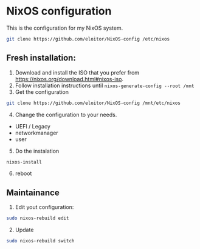 # NixOS configuration


This is the configuration for my NixOS system.

```bash
git clone https://github.com/eloitor/NixOS-config /etc/nixos
```



## Fresh installation:

 1. Download and install the ISO that you prefer from https://nixos.org/download.html#nixos-iso.
 2. Follow installation instructions until `nixos-generate-config --root /mnt` 
 3. Get the configuration
 ```bash
 git clone https://github.com/eloitor/NixOS-config /mnt/etc/nixos
 ```
 4. Change the configuration to your needs.
   - UEFI / Legacy
   - networkmanager
   - user
 5. Do the instalation
 ```bash
 nixos-install 
 ```
 6. reboot

## Maintainance

 1. Edit yout configuration:
 ```bash
 sudo nixos-rebuild edit
 ```
 2. Update
 ```bash
 sudo nixos-rebuild switch
 ```
